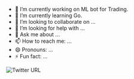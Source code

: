 - 🔭 I’m currently working on ML bot for Trading.
- 🌱 I’m currently learning Go.
- 👯 I’m looking to collaborate on ...
- 🤔 I’m looking for help with ...
- 💬 Ask me about ...
- 📫 How to reach me: ...
- 😄 Pronouns: ...
- ⚡ Fun fact: ...

![Twitter URL](https://img.shields.io/twitter/url?logo=Twitter&style=social&url=https%3A%2F%2Ftwitter.com%2FCleanScripting)
